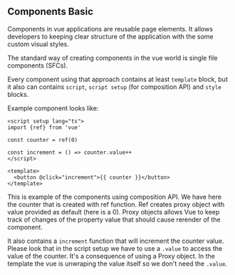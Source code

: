 ## Components Basic

Components in vue applications are reusable page elements. It allows developers to keeping clear structure of the application with the some custom visual styles.

The standard way of creating components in the vue world is single file components (SFCs).

Every component using that approach contains at least `template` block, but it also can contains `script`, `script setup` (for composition API) and `style` blocks.

Example component looks like:
```vue
<script setup lang="ts">
import {ref} from 'vue'

const counter = ref(0)

const increment = () => counter.value++
</script>

<template>
  <button @click="increment">{{ counter }}</button>
</template>
```

This is example of the components using composition API. We have here the counter that is created with ref function. Ref creates proxy object with value provided as default (here is a 0). Proxy objects allows Vue to keep track of changes of the property value that should cause rerender of the component.

It also contains a `increment` function that will increment the counter value. Please look that in the script setup we have to use a `.value` to access the value of the counter. It's a consequence of using a Proxy object. In the template the vue is unwraping the value itself so we don't need the `.value`.